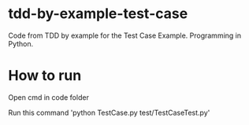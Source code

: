 # tdd-by-example-test-case
Code from TDD by example for the Test Case Example. Programming in Python.

# How to run

Open cmd in code folder

Run this command 'python TestCase.py test/TestCaseTest.py'

